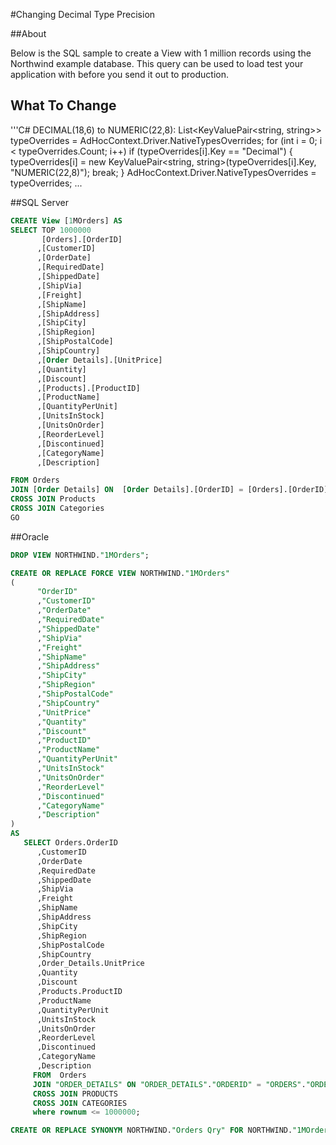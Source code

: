#Changing Decimal Type Precision

##About

Below is the SQL sample to create a View with 1 million records using the Northwind example database. This query can be used to load test your application with before you send it out to production.


## What To Change


'''C#
DECIMAL(18,6) to NUMERIC(22,8):
List<KeyValuePair<string, string>> typeOverrides = AdHocContext.Driver.NativeTypesOverrides;
for (int i = 0; i < typeOverrides.Count; i++)
    if (typeOverrides[i].Key == "Decimal")
    {
        typeOverrides[i] = new KeyValuePair<string, string>(typeOverrides[i].Key, "NUMERIC(22,8)");
        break;
    }
AdHocContext.Driver.NativeTypesOverrides = typeOverrides;
...

##SQL Server

```sql
CREATE View [1MOrders] AS
SELECT TOP 1000000 
       [Orders].[OrderID]
      ,[CustomerID]
      ,[OrderDate]
      ,[RequiredDate]
      ,[ShippedDate]
      ,[ShipVia]
      ,[Freight]
      ,[ShipName]
      ,[ShipAddress]
      ,[ShipCity]
      ,[ShipRegion]
      ,[ShipPostalCode]
      ,[ShipCountry]
      ,[Order Details].[UnitPrice]
      ,[Quantity]
      ,[Discount]
      ,[Products].[ProductID]
      ,[ProductName]
      ,[QuantityPerUnit]
      ,[UnitsInStock]
      ,[UnitsOnOrder]
      ,[ReorderLevel]
      ,[Discontinued]
      ,[CategoryName]
      ,[Description]

FROM Orders
JOIN [Order Details] ON  [Order Details].[OrderID] = [Orders].[OrderID]
CROSS JOIN Products
CROSS JOIN Categories
GO
```

##Oracle

```sql
DROP VIEW NORTHWIND."1MOrders";

CREATE OR REPLACE FORCE VIEW NORTHWIND."1MOrders"
(
      "OrderID"
      ,"CustomerID"
      ,"OrderDate"
      ,"RequiredDate"
      ,"ShippedDate"
      ,"ShipVia"
      ,"Freight"
      ,"ShipName"
      ,"ShipAddress"
      ,"ShipCity"
      ,"ShipRegion"
      ,"ShipPostalCode"
      ,"ShipCountry"
      ,"UnitPrice"
      ,"Quantity"
      ,"Discount"
      ,"ProductID"
      ,"ProductName"
      ,"QuantityPerUnit"
      ,"UnitsInStock"
      ,"UnitsOnOrder"
      ,"ReorderLevel"
      ,"Discontinued"
      ,"CategoryName"
      ,"Description"
)
AS
   SELECT Orders.OrderID
      ,CustomerID
      ,OrderDate
      ,RequiredDate
      ,ShippedDate
      ,ShipVia
      ,Freight
      ,ShipName
      ,ShipAddress
      ,ShipCity
      ,ShipRegion
      ,ShipPostalCode
      ,ShipCountry
      ,Order_Details.UnitPrice
      ,Quantity
      ,Discount
      ,Products.ProductID
      ,ProductName
      ,QuantityPerUnit
      ,UnitsInStock
      ,UnitsOnOrder
      ,ReorderLevel
      ,Discontinued
      ,CategoryName
      ,Description
     FROM  Orders
     JOIN "ORDER_DETAILS" ON "ORDER_DETAILS"."ORDERID" = "ORDERS"."ORDERID"
     CROSS JOIN PRODUCTS
     CROSS JOIN CATEGORIES
     where rownum <= 1000000;

CREATE OR REPLACE SYNONYM NORTHWIND."Orders Qry" FOR NORTHWIND."1MOrders";
```